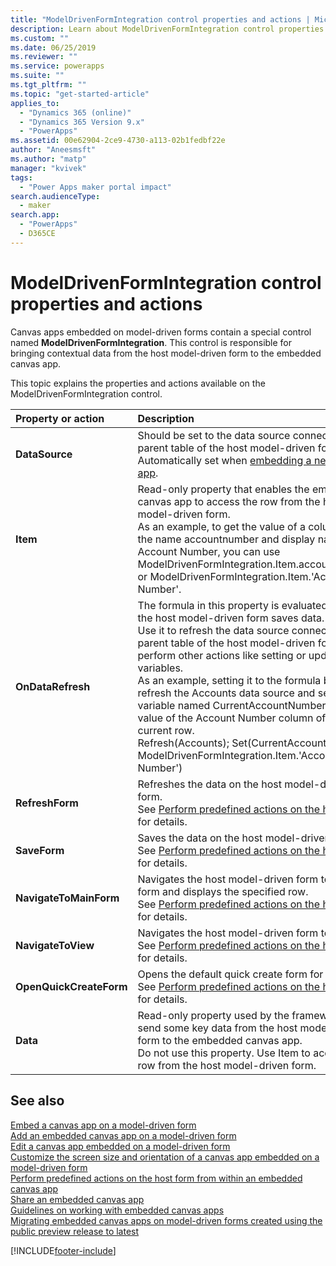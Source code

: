 ```yaml
---
title: "ModelDrivenFormIntegration control properties and actions | MicrosoftDocs"
description: Learn about ModelDrivenFormIntegration control properties and actions
ms.custom: ""
ms.date: 06/25/2019
ms.reviewer: ""
ms.service: powerapps
ms.suite: ""
ms.tgt_pltfrm: ""
ms.topic: "get-started-article"
applies_to: 
  - "Dynamics 365 (online)"
  - "Dynamics 365 Version 9.x"
  - "PowerApps"
ms.assetid: 00e62904-2ce9-4730-a113-02b1fedbf22e
author: "Aneesmsft"
ms.author: "matp"
manager: "kvivek"
tags: 
  - "Power Apps maker portal impact"
search.audienceType: 
  - maker
search.app: 
  - "PowerApps"
  - D365CE
---
```

# ModelDrivenFormIntegration control properties and actions
Canvas apps embedded on model-driven forms contain a special control named **ModelDrivenFormIntegration**. This control is responsible for 
bringing contextual data from the host model-driven form to the embedded canvas app.  

This topic explains the properties and actions available on the ModelDrivenFormIntegration control.

| Property or action | Description |
|:--------------|:-------------------------|
|**DataSource** | Should be set to the data source connected to the parent table of the host model-driven form. <br />Automatically set when [embedding a new canvas app](embedded-canvas-app-add-classic-designer.md). |
|**Item** | Read-only property that enables the embedded canvas app to access the row from the host model-driven form. <br />As an example, to get the value of a column with the name accountnumber and display name Account Number, you can use ModelDrivenFormIntegration.Item.accountnumber or ModelDrivenFormIntegration.Item.'Account Number'. |
|**OnDataRefresh** | The formula in this property is evaluated when the host model-driven form saves data. <br />Use it to refresh the data source connected to the parent table of the host model-driven form and to perform other actions like setting or updating variables. <br /> As an example, setting it to the formula below will refresh the Accounts data source and set a variable named CurrentAccountNumber to the value of the Account Number column of the current row. <br /> Refresh(Accounts); Set(CurrentAccountNumber, ModelDrivenFormIntegration.Item.'Account Number') |
|**RefreshForm** | Refreshes the data on the host model-driven form. <br />See [Perform predefined actions on the host form](embedded-canvas-app-actions.md#refreshformshowprompt) for details. |
|**SaveForm** | Saves the data on the host model-driven form. <br />See [Perform predefined actions on the host form](embedded-canvas-app-actions.md#saveform) for details.  |
|**NavigateToMainForm** | Navigates the host model-driven form to a main form and displays the specified row. <br />See [Perform predefined actions on the host form](embedded-canvas-app-actions.md#navigatetomainformentityname-mainformname-recordid) for details. |
|**NavigateToView** | Navigates the host model-driven form to a view. <br />See [Perform predefined actions on the host form](embedded-canvas-app-actions.md#navigatetoviewentityname-viewname) for details.  |
|**OpenQuickCreateForm** | Opens the default quick create form for an table.  <br />See [Perform predefined actions on the host form](embedded-canvas-app-actions.md#openquickcreateformentityname) for details.  |
|**Data** | Read-only property used by the framework to send some key data from the host model-driven form to the embedded canvas app.  <br /> Do not use this property. Use Item to access the row from the host model-driven form.  |

## See also
[Embed a canvas app on a model-driven form](embed-canvas-app-in-form.md) <br />
[Add an embedded canvas app on a model-driven form](embedded-canvas-app-add-classic-designer.md) <br />
[Edit a canvas app embedded on a model-driven form](embedded-canvas-app-edit-classic-designer.md) <br />
[Customize the screen size and orientation of a canvas app embedded on a model-driven form](embedded-canvas-app-customize-screen.md) <br />
[Perform predefined actions on the host form from within an embedded canvas app](embedded-canvas-app-actions.md) <br />
[Share an embedded canvas app](share-embedded-canvas-app.md) <br />
[Guidelines on working with embedded canvas apps](embedded-canvas-app-guidelines.md) <br />
[Migrating embedded canvas apps on model-driven forms created using the public preview release to latest](embedded-canvas-app-migrate-from-preview.md) <br />


[!INCLUDE[footer-include](../../includes/footer-banner.md)]